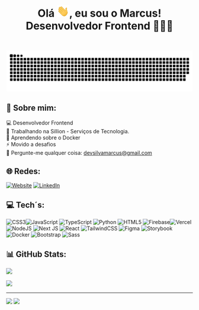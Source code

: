 <!-- Visitors count
![Profile Views](http://estruyf-github.azurewebsites.net/api/VisitorHit?user=silvamaarcus&repo=silvamaarcus&countColorcountColor)
-->
<h1 align="center">
  Olá <img src="assets/images/Hi.gif" alt="hi gif" width="33">, eu sou o Marcus!<br/> Desenvolvedor Frontend 👨🏻‍💻
</h1>
&nbsp;

<div style="text-align: center;">

![Snake animation](https://raw.githubusercontent.com/andrebrito16/andrebrito16/output/github-contribution-grid-snake-dark.svg)

</div>

## 💫 Sobre mim:

💻 Desenvolvedor Frontend<br>🤝 Trabalhando na  Sillion - Serviços de Tecnologia.<br>🌱 Aprendendo sobre o Docker<br>⚡ Movido a desafios <br> 💬 Pergunte-me qualquer coisa: devsilvamarcus@gmail.com

## 🌐 Redes:

<!-- [![Instagram](https://img.shields.io/badge/Instagram-%23E4405F.svg?logo=Instagram&logoColor=white)](https://instagram.com/https://instagram.com/silvamaarcus) -->

[![Website](https://img.shields.io/badge/Website-%23E4405F.svg?logo=Website&logoColor=white)](https://portifoliomarcus.vercel.app) [![LinkedIn](https://img.shields.io/badge/LinkedIn-%230077B5.svg?logo=linkedin&logoColor=white)](https://www.linkedin.com/in/silvamaarcus/)

## 💻 Tech´s:

![CSS3](https://img.shields.io/badge/css3-%231572B6.svg?style=for-the-badge&logo=css3&logoColor=white)![JavaScript](https://img.shields.io/badge/javascript-%23323330.svg?style=for-the-badge&logo=javascript&logoColor=%23F7DF1E) ![TypeScript](https://img.shields.io/badge/typescript-%23007ACC.svg?style=for-the-badge&logo=typescript&logoColor=white) ![Python](https://img.shields.io/badge/python-3670A0?style=for-the-badge&logo=python&logoColor=ffdd54) ![HTML5](https://img.shields.io/badge/html5-%23E34F26.svg?style=for-the-badge&logo=html5&logoColor=white) ![Firebase](https://img.shields.io/badge/firebase-%23039BE5.svg?style=for-the-badge&logo=firebase)![Vercel](https://img.shields.io/badge/vercel-%23000000.svg?style=for-the-badge&logo=vercel&logoColor=white)  ![NodeJS](https://img.shields.io/badge/node.js-6DA55F?style=for-the-badge&logo=node.js&logoColor=white) ![Next JS](https://img.shields.io/badge/Next-black?style=for-the-badge&logo=next.js&logoColor=white) ![React](https://img.shields.io/badge/react-%2320232a.svg?style=for-the-badge&logo=react&logoColor=%2361DAFB) ![TailwindCSS](https://img.shields.io/badge/tailwindcss-%2338B2AC.svg?style=for-the-badge&logo=tailwind-css&logoColor=white) ![Figma](https://img.shields.io/badge/figma-%23F24E1E.svg?style=for-the-badge&logo=figma&logoColor=white) ![Storybook](https://img.shields.io/badge/storybook-%23FF4785.svg?style=for-the-badge&logo=storybook&logoColor=white) ![Docker](https://img.shields.io/badge/docker-%230db7ed.svg?style=for-the-badge&logo=docker&logoColor=white) ![Bootstrap](https://img.shields.io/badge/bootstrap-%23563D7C.svg?style=for-the-badge&logo=bootstrap&logoColor=white) ![Sass](https://img.shields.io/badge/sass-%23CC6699.svg?style=for-the-badge&logo=sass&logoColor=white)





## 📊 GitHub Stats:

<!-- ![](https://github-readme-stats.vercel.app/api?username=silvamaarcus&theme=omni&hide_border=false&include_all_commits=true&count_private=true)<br/> -->

![](https://github-readme-streak-stats.herokuapp.com/?user=silvamaarcus&theme=omni&hide_border=false)<br/>

![](https://github-readme-stats.vercel.app/api/top-langs/?username=silvamaarcus&theme=omni&hide_border=false&include_all_commits=true&count_private=true&layout=compact&langs_count=16)

<!-- ### ✍️ Random Dev Quote

![](https://quotes-github-readme.vercel.app/api?type=horizontal&theme=tokyonight) -->

---

[![](https://visitcount.itsvg.in/api?id=silvamaarcus&icon=0&color=0)](https://visitcount.itsvg.in)
[![](http://estruyf-github.azurewebsites.net/api/VisitorHit?user=silvamaarcus&repo=silvamaarcus&countColorcountColor)]()

<!-- ## 💰 You can help me by Donating

[![BuyMeACoffee](https://img.shields.io/badge/Buy%20Me%20a%20Coffee-ffdd00?style=for-the-badge&logo=buy-me-a-coffee&logoColor=black)](https://buymeacoffee.com/https://www.buymeacoffee.com/silvamaarcus) -->

<!--
**Talking about Personal Stuffs:**

<img width="55%" align="right" alt="Airplane" src="https://s2.qwant.com/thumbr/700x0/f/0/b42adfc87d753c138a2ec2543563562c271bb5dc15cc9160599239223b8689/cartoon-airplane-drawing-51.png?u=http%3A%2F%2Fgetdrawings.com%2Fimage%2Fcartoon-airplane-drawing-51.png&q=0&b=1&p=0&a=1" />

- 💬 Ask me about anything, I am happy to help;
- 💡 "Everything you want is a dream away"
- ✈️ I love airplanes
- 💻Computer Engineering Student
- Working at StoneCo. a Brazilian fintech of payment


<br />

[![Github](https://img.shields.io/badge/-Github-000?style=flat&logo=Github&logoColor=white)](https://github.com/silvamaarcus)
[![Instagram](https://img.shields.io/badge/-Instagram-c13584?style=flat&labelColor=c13584&logo=instagram&logoColor=white)](https://www.instagram.com/andrefbrito_/)
[![Twitter](https://img.shields.io/badge/-Twitter-e2e2e2?style=flat&logo=Twitter&logoColor=blue)](https://twitter.com/andrebrito16_)
-->
